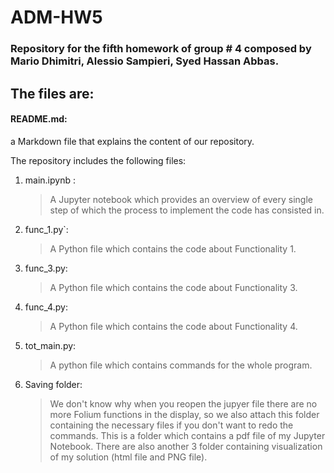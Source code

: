 # ADM-HW5

### Repository for the fifth homework of group # 4 composed by Mario Dhimitri, Alessio Sampieri, Syed Hassan Abbas.

## The files are:

#### README.md: 
a Markdown file that explains the content of our repository.

The repository includes the following files:
1. main.ipynb :
     > A Jupyter notebook which provides an overview of every single step of which the process to implement the code has                     consisted in.
			
2. func_1.py`:
      > A Python file which contains the code about Functionality 1. 

3. func_3.py:
      > A Python file which contains the code about Functionality 3.  
      
4. func_4.py:
      > A Python file which contains the code about Functionality 4. 
      
5. tot_main.py:
      > A python file which contains commands for the whole program.  

6. Saving folder:
      > We don't know why when you reopen the jupyer file there are no more Folium functions in the display, so we also attach this folder containing the necessary files if you don't want to redo the commands.
      This is a folder which contains a pdf file of my Jupyter Notebook. There are also another 3 folder containing visualization of my solution 	   (html file and PNG file).
      
 
